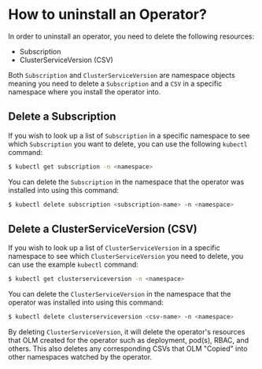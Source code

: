# How to uninstall an Operator?

In order to uninstall an operator, you need to delete the following resources:

- Subscription
- ClusterServiceVersion (CSV)

Both `Subscription` and `ClusterServiceVersion` are namespace objects meaning you need to delete a `Subscription` and a `CSV` in a specific namespace where you install the operator into.

## Delete a Subscription

If you wish to look up a list of `Subscription` in a specific namespace to see which `Subscription` you want to delete, you can use the following `kubectl` command:
```bash
$ kubectl get subscription -n <namespace>
```

You can delete the `Subscription` in the namespace that the operator was installed into using this command:
```bash
$ kubectl delete subscription <subscription-name> -n <namespace>
```

## Delete a ClusterServiceVersion (CSV)

If you wish to look up a list of `ClusterServiceVersion` in a specific namespace to see which `ClusterServiceVersion` you need to delete, you can use the example `kubectl` command:

```bash
$ kubectl get clusterserviceversion -n <namespace>
```

You can delete the `ClusterServiceVersion` in the namespace that the operator was installed into using this command:

```bash
$ kubectl delete clusterserviceversion <csv-name> -n <namespace>
```

By deleting `ClusterServiceVersion`, it will delete the operator's resources that OLM created for the operator such as deployment, pod(s), RBAC, and others. This also deletes any corresponding CSVs that OLM "Copied" into other namespaces watched by the operator.
